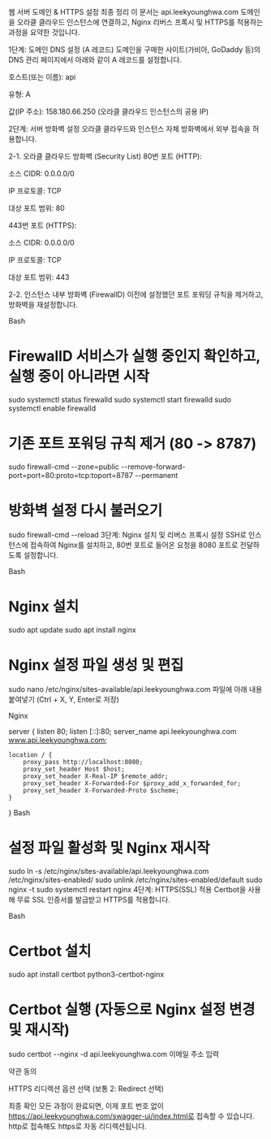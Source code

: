 웹 서버 도메인 & HTTPS 설정 최종 정리
이 문서는 api.leekyounghwa.com 도메인을 오라클 클라우드 인스턴스에 연결하고, Nginx 리버스 프록시 및 HTTPS를 적용하는 과정을 요약한 것입니다.

1단계: 도메인 DNS 설정 (A 레코드)
도메인을 구매한 사이트(가비아, GoDaddy 등)의 DNS 관리 페이지에서 아래와 같이 A 레코드를 설정합니다.

호스트(또는 이름): api

유형: A

값(IP 주소): 158.180.66.250 (오라클 클라우드 인스턴스의 공용 IP)

2단계: 서버 방화벽 설정
오라클 클라우드와 인스턴스 자체 방화벽에서 외부 접속을 허용합니다.

2-1. 오라클 클라우드 방화벽 (Security List)
80번 포트 (HTTP):

소스 CIDR: 0.0.0.0/0

IP 프로토콜: TCP

대상 포트 범위: 80

443번 포트 (HTTPS):

소스 CIDR: 0.0.0.0/0

IP 프로토콜: TCP

대상 포트 범위: 443

2-2. 인스턴스 내부 방화벽 (FirewallD)
이전에 설정했던 포트 포워딩 규칙을 제거하고, 방화벽을 재설정합니다.

Bash

# FirewallD 서비스가 실행 중인지 확인하고, 실행 중이 아니라면 시작
sudo systemctl status firewalld
sudo systemctl start firewalld
sudo systemctl enable firewalld

# 기존 포트 포워딩 규칙 제거 (80 -> 8787)
sudo firewall-cmd --zone=public --remove-forward-port=port=80:proto=tcp:toport=8787 --permanent

# 방화벽 설정 다시 불러오기
sudo firewall-cmd --reload
3단계: Nginx 설치 및 리버스 프록시 설정
SSH로 인스턴스에 접속하여 Nginx를 설치하고, 80번 포트로 들어온 요청을 8080 포트로 전달하도록 설정합니다.

Bash

# Nginx 설치
sudo apt update
sudo apt install nginx

# Nginx 설정 파일 생성 및 편집
sudo nano /etc/nginx/sites-available/api.leekyounghwa.com
파일에 아래 내용 붙여넣기 (Ctrl + X, Y, Enter로 저장)

Nginx

server {
    listen 80;
    listen [::]:80;
    server_name api.leekyounghwa.com www.api.leekyounghwa.com;

    location / {
        proxy_pass http://localhost:8080;
        proxy_set_header Host $host;
        proxy_set_header X-Real-IP $remote_addr;
        proxy_set_header X-Forwarded-For $proxy_add_x_forwarded_for;
        proxy_set_header X-Forwarded-Proto $scheme;
    }
}
Bash

# 설정 파일 활성화 및 Nginx 재시작
sudo ln -s /etc/nginx/sites-available/api.leekyounghwa.com /etc/nginx/sites-enabled/
sudo unlink /etc/nginx/sites-enabled/default
sudo nginx -t
sudo systemctl restart nginx
4단계: HTTPS(SSL) 적용
Certbot을 사용해 무료 SSL 인증서를 발급받고 HTTPS를 적용합니다.

Bash

# Certbot 설치
sudo apt install certbot python3-certbot-nginx

# Certbot 실행 (자동으로 Nginx 설정 변경 및 재시작)
sudo certbot --nginx -d api.leekyounghwa.com
이메일 주소 입력

약관 동의

HTTPS 리디렉션 옵션 선택 (보통 2: Redirect 선택)

최종 확인
모든 과정이 완료되면, 이제 포트 번호 없이 https://api.leekyounghwa.com/swagger-ui/index.html로 접속할 수 있습니다. http로 접속해도 https로 자동 리디렉션됩니다.